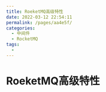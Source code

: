 ```yaml
---
title: RoeketMQ高级特性
date: 2022-03-12 22:54:11
permalink: /pages/aa4e5f/
categories:
  - 中间件
  - RocketMQ
tags:
  - 
---
```

#  RoeketMQ高级特性

